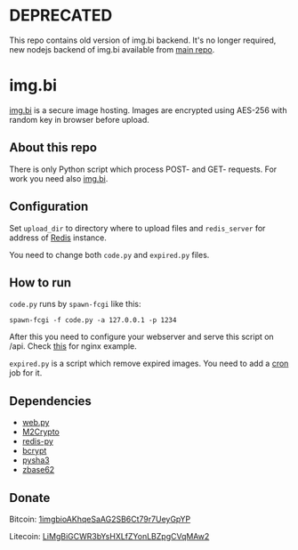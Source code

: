 # DEPRECATED

This repo contains old version of img.bi backend. It's no longer required, new nodejs backend of img.bi available from [main repo](https://github.com/imgbi/img.bi).

# img.bi
[img.bi](https://img.bi/) is a secure image hosting. Images are encrypted using AES-256 with random key in browser before upload.

## About this repo
There is only Python script which process POST- and GET- requests. For work you need also [img.bi](https://github.com/imgbi/img.bi).  

## Configuration
Set ``upload_dir`` to directory where to upload files and ``redis_server`` for address of [Redis](http://redis.io) instance.

You need to change both ``code.py`` and ``expired.py`` files.

## How to run
``code.py`` runs by ``spawn-fcgi`` like this:

    spawn-fcgi -f code.py -a 127.0.0.1 -p 1234

After this you need to configure your webserver and serve this script on /api. Check [this](http://webpy.org/cookbook/fastcgi-nginx) for nginx example.

``expired.py`` is a script which remove expired images. You need to add a [cron](https://en.wikipedia.org/wiki/Cron) job for it.

## Dependencies
* [web.py](http://webpy.org/)
* [M2Crypto](http://chandlerproject.org/Projects/MeTooCrypto)
* [redis-py](https://github.com/andymccurdy/redis-py)
* [bcrypt](https://github.com/pyca/bcrypt/)
* [pysha3](https://pypi.python.org/pypi/pysha3)
* [zbase62](https://pypi.python.org/pypi/zbase62)

## Donate
Bitcoin: [1imgbioAKhqeSaAG2SB6Ct79r7UeyGpYP](bitcoin:1imgbioAKhqeSaAG2SB6Ct79r7UeyGpYP)

Litecoin: [LiMgBiGCWR3bYsHXLfZYonLBZpgCVqMAw2](litecoin:LiMgBiGCWR3bYsHXLfZYonLBZpgCVqMAw2)
